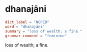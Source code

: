 # dhanajāni

``` toml
dict_label = "NCPED"
word = "dhanajāni"
summary = "loss of wealth; a fine."
grammar_comment = "feminine"
```

loss of wealth; a fine.

